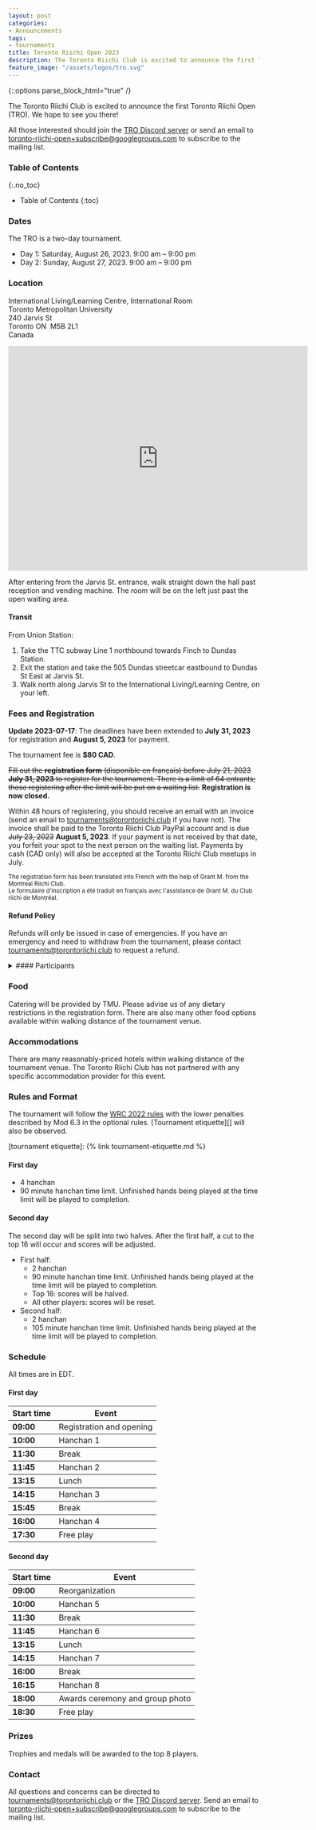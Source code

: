 ```yaml
---
layout: post
categories:
- Announcements
tags:
- tournaments
title: Toronto Riichi Open 2023
description: The Toronto Riichi Club is excited to announce the first Toronto Riichi Open (TRO). We hope to see you there!
feature_image: "/assets/logos/tro.svg"
---
```


{::options parse_block_html="true" /}

The Toronto Riichi Club is excited to announce the first Toronto Riichi Open (TRO). We hope to see you there!

All those interested should join the [TRO Discord server][] or send an email to [toronto-riichi-open+subscribe@googlegroups.com][] to subscribe to the mailing list.

[TRO Discord server]: https://discord.gg/XrhPZRwPMZ
[toronto-riichi-open+subscribe@googlegroups.com]: mailto:toronto-riichi-open@googlegroups.com

### Table of Contents
{:.no_toc}

* Table of Contents
{:toc}

### Dates

The TRO is a two-day tournament.

- Day 1: Saturday, August 26, 2023. 9:00 am – 9:00 pm
- Day 2: Sunday, August 27, 2023. 9:00 am – 9:00 pm

### Location

International Living/Learning Centre, International Room  
Toronto Metropolitan University  
240 Jarvis St  
Toronto&nbsp;ON&nbsp;&nbsp;M5B 2L1  
Canada

<div class="map"><iframe src="https://www.google.com/maps/embed?pb=!1m14!1m8!1m3!1d11545.952324671844!2d-79.375547!3d43.658818!3m2!1i1024!2i768!4f13.1!3m3!1m2!1s0x89d4cb4a12218ae5%3A0xc0dc5aa89f3d9036!2sTMU%20International%20Living%20%26%20Learning%20Centre!5e0!3m2!1sen!2sca!4v1688450699233!5m2!1sen!2sca" width="600" height="450" style="border:0;" allowfullscreen="" loading="lazy" referrerpolicy="no-referrer-when-downgrade"></iframe></div>

After entering from the Jarvis St. entrance, walk straight down the hall past reception and vending machine.
The room will be on the left just past the open waiting area.

<!-- more -->

#### Transit

From Union Station:

1. Take the TTC subway Line 1 northbound towards Finch to Dundas Station.
2. Exit the station and take the 505 Dundas streetcar eastbound to Dundas St East at Jarvis St.
3. Walk north along Jarvis St to the International Living/Learning Centre, on your left.

### Fees and Registration

**Update 2023-07-17**: The deadlines have been extended to **July 31, 2023** for registration and **August 5, 2023** for payment.

The tournament fee is **$80 CAD**.

~~Fill out the **registration form** (disponible en français) before July 21, 2023 **July 31, 2023** to register for the tournament. There is a limit of 64 entrants; those registering after the limit will be put on a waiting list.~~ **Registration is now closed.**

Within 48 hours of registering, you should receive an email with an invoice (send an email to [tournaments@torontoriichi.club][] if you have not). The invoice shall be paid to the Toronto Riichi Club PayPal account and is due ~~July 23, 2023~~ **August 5, 2023**. If your payment is not received by that date, you forfeit your spot to the next person on the waiting list. Payments by cash (CAD only) will also be accepted at the Toronto Riichi Club meetups in July.

[tournaments@torontoriichi.club]: mailto:tournaments@torontoriichi.club

<small>The registration form has been translated into French with the help of Grant M. from the Montreal Riichi Club.  
Le formulaire d'inscription a été traduit en français avec l'assistance de Grant M. du Club riichi de Montréal.</small>

#### Refund Policy

Refunds will only be issued in case of emergencies. If you have an emergency and need to withdraw from the tournament, please contact [tournaments@torontoriichi.club][] to request a refund.

<details style="margin-top: 1em;">

<summary>
#### Participants
</summary>

<div class="table-container">


| Name | Club/Region |
|-|-|
| Andrew S. | SE Michigan Riichi |
| Ben Z. | Riichi Nomi NYC |
| Calvin C. | Riichi Nomi NYC |
| Christopher L. | Riichi Nomi NYC |
| Claire P. | Riichi Nomi NYC |
| Dennis K. | Toronto Riichi Club (TORI) |
| Eric Z. | Toronto Riichi Club (TORI) |
| Estey G. | Nine Gates Mahjong Club |
| Feng | Toronto Riichi Club (TORI) |
| Frank W. | Toronto Riichi Club (TORI) |
| Grant M. | Montreal Riichi Club |
| Guo Qiang C. | Toronto, Canada |
| Henry V. | Toronto Riichi Club (TORI) |
| Hue | Toronto Riichi Club (TORI) |
| Isaac V. | Toronto Riichi Club (TORI) |
| Ivan W. | Toronto Riichi Club (TORI) |
| Jeremy T. | Toronto Riichi Club (TORI) |
| Jim Y. | Toronto Riichi Club (TORI) |
| Joseph M. | Toronto Riichi Club (TORI) |
| Leo Z.  | Toronto Riichi Club (TORI) |
| Leslie C. | Atlanta Riichi Club (ARC) |
| Lorenzo D. | Montreal Riichi Club |
| Luke M. | Hammergirl Anime Mahjong |
| Mai | |
| Mark T. | Toronto Riichi Club (TORI) |
| Max S. | Greater Cincinnati Riichi Mahjong |
| Melissa F. | Riichi Nomi NYC |
| Melvin P. | Riichi Nomi NYC |
| Michael D. | Ontario, Canada |
| Michael M. | Toronto Riichi Club (TORI) |
| Miguel C. | Toronto Riichi Club (TORI) |
| Paul C. | Ottawa, Canada |
| Philippe O. | Montreal Riichi Club |
| Pio Y. | Riichi Nomi NYC |
| Pokey | Toronto Riichi Club (TORI) |
| Ran C. | Montreal Riichi Club |
| Rob C. | Toronto Riichi Club (TORI) |
| Ryan W. | Manitoba, Canada |
| Sylvie B. | Québec, Canada |
| Takahiro S. | |
| Tony T. | Ontario, Canada |
| Ty K. | Nine Gates Mahjong Club |
| Vincent S. | Toronto Riichi Club (TORI) |
| Vincent Z. | Toronto Riichi Club (TORI) |
| Vinny T. | Riichi Nomi NYC |
| William S. | Columbus Riichi Mahjong Club |
| Yufang H. (Harry) | Toronto Riichi Club (TORI) |

</div>

</details>

### Food

Catering will be provided by TMU. Please advise us of any dietary restrictions in the registration form. There are also many other food options available within walking distance of the tournament venue.

### Accommodations

There are many reasonably-priced hotels within walking distance of the tournament venue. The Toronto Riichi Club has not partnered with any specific accommodation provider for this event.

### Rules and Format

The tournament will follow the [WRC 2022 rules][] with the lower penalties described by Mod 6.3 in the optional rules.
[Tournament etiquette][] will also be observed.

[WRC 2022 rules]: https://www.worldriichi.org/wrc-rules
[tournament etiquette]: {% link tournament-etiquette.md %}

#### First day

- 4 hanchan
- 90 minute hanchan time limit. Unfinished hands being played at the time limit will be played to completion.

#### Second day

The second day will be split into two halves. After the first half, a cut to the top 16 will occur and scores will be adjusted.

- First half:
  - 2 hanchan
  - 90 minute hanchan time limit. Unfinished hands being played at the time limit will be played to completion.
  - Top 16: scores will be halved.
  - All other players: scores will be reset.
- Second half:
  - 2 hanchan
  - 105 minute hanchan time limit. Unfinished hands being played at the time limit will be played to completion.

### Schedule

All times are in EDT.

#### First day

<div class="table-container">

| Start time | Event
|------------|--------------------------
| **09:00**  | Registration and opening
| **10:00**  | Hanchan 1
| **11:30**  | Break
| **11:45**  | Hanchan 2
| **13:15**  | Lunch
| **14:15**  | Hanchan 3
| **15:45**  | Break
| **16:00**  | Hanchan 4
| **17:30**  | Free play

</div>

#### Second day

<div class="table-container">

| Start time | Event
|------------|--------------------------
| **09:00**  | Reorganization
| **10:00**  | Hanchan 5
| **11:30**  | Break
| **11:45**  | Hanchan 6
| **13:15**  | Lunch
| **14:15**  | Hanchan 7
| **16:00**  | Break
| **16:15**  | Hanchan 8
| **18:00**  | Awards ceremony and group photo
| **18:30**  | Free play

</div>

### Prizes

Trophies and medals will be awarded to the top 8 players.

### Contact

All questions and concerns can be directed to [tournaments@torontoriichi.club][] or the [TRO Discord server][].
Send an email to [toronto-riichi-open+subscribe@googlegroups.com][] to subscribe to the mailing list.

<style>
  .table-container {
    margin-bottom: 1em;
  }

  .table-container table {
    table-layout: fixed;
  }

  .table-container tr + tr {
    border-top: 1px solid #242424;
  }

  summary {
    display: list-item;
  }

  summary h4 {
    display: inline-block;
  }
</style>
